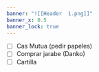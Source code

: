 ```yaml
---
banner: "![[Header  1.png]]"
banner_x: 0.5
banner_lock: true
---
```


- [ ] Cas Mutua (pedir papeles) 
- [ ] Comprar jarabe (Danko)
- [ ] Cartilla 